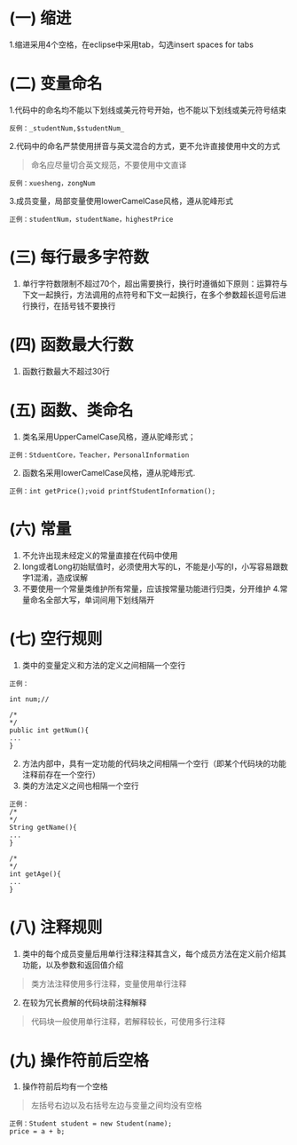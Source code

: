 # (一) 缩进 
1.缩进采用4个空格，在eclipse中采用tab，勾选insert spaces for tabs
# (二) 变量命名
1.代码中的命名均不能以下划线或美元符号开始，也不能以下划线或美元符号结束
```
反例：_studentNum,$studentNum_
```
2.代码中的命名严禁使用拼音与英文混合的方式，更不允许直接使用中文的方式
> 命名应尽量切合英文规范，不要使用中文直译
```
反例：xuesheng，zongNum
```
3.成员变量，局部变量使用lowerCamelCase风格，遵从驼峰形式
```
正例：studentNum，studentName，highestPrice
```
# (三) 每行最多字符数
1. 单行字符数限制不超过70个，超出需要换行，换行时遵循如下原则：运算符与下文一起换行，方法调用的点符号和下文一起换行，在多个参数超长逗号后进行换行，在括号钱不要换行
# (四) 函数最大行数
1. 函数行数最大不超过30行
# (五) 函数、类命名
1. 类名采用UpperCamelCase风格，遵从驼峰形式；
```
正例：StduentCore，Teacher，PersonalInformation
```
2. 函数名采用lowerCamelCase风格，遵从驼峰形式.
```
正例：int getPrice();void printfStudentInformation();
```
# (六) 常量
1. 不允许出现未经定义的常量直接在代码中使用
2. long或者Long初始赋值时，必须使用大写的L，不能是小写的l，小写容易跟数字1混淆，造成误解
3. 不要使用一个常量类维护所有常量，应该按常量功能进行归类，分开维护
4.常量命名全部大写，单词间用下划线隔开
# (七) 空行规则
1. 类中的变量定义和方法的定义之间相隔一个空行
```
正例：

int num;//

/*
*/
public int getNum(){
...
}
```
2. 方法内部中，具有一定功能的代码块之间相隔一个空行（即某个代码块的功能注释前存在一个空行）
3. 类的方法定义之间也相隔一个空行
```
正例：
/*
*/
String getName(){
...
}

/*
*/
int getAge(){
...
}
```
# (八) 注释规则
1. 类中的每个成员变量后用单行注释注释其含义，每个成员方法在定义前介绍其功能，以及参数和返回值介绍
> 类方法注释使用多行注释，变量使用单行注释
2. 在较为冗长费解的代码块前注释解释
> 代码块一般使用单行注释，若解释较长，可使用多行注释
# (九) 操作符前后空格
1. 操作符前后均有一个空格
> 左括号右边以及右括号左边与变量之间均没有空格
```
正例：Student student = new Student(name);
price = a + b;
```
